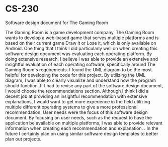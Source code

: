 # CS-230
Software design document for The Gaming Room

  The Gaming Room is a game development company.  The Gaming Room wants to develop a web-based game that serves multiple platforms and is based on their current game Draw it or Lose it, which is only available on Android.  One thing that I think I did particularly well on when creating this software design document was evaluating each operating platform.  By doing extensive research, I believe I was able to provide an extensive and insightful evaluation of each operating software, specifically around The Gaming Room's requirements.  I found the UML diagram to be the most helpful for developing the code for this project.  By utilizing the UML diagram, I was able to clearly visualize and understand how the program should function.  If I had to revise any part of the software design document, I would choose the recommendations section.  Although I think I did a decent job at providing an insightful recommendation with extensive explanations, I would want to get more experience in the field utilizing multiple different operating systems to give a more professional recommendation.  User needs were the focus of this software design document.  By focusing on user needs, such as the request to have the application be available on multiple platforms, I was able to provide relevant information when creating each recommendation and explanation. .  In the future I certainly plan on using similar software design templates to better plan out projects.
